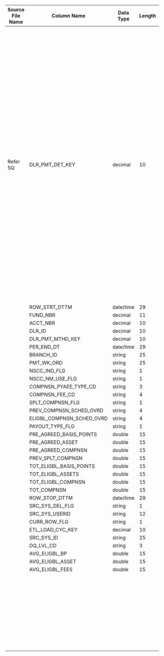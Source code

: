 |	Source File Name	|	Column Name	|	Data Type	|	Length	|	Precision	|	Nullable	|	PK	|	BK	|		|		|		|		|	Target Table Name	|	Column Name	|	Data Type	|	Length	|	Nullable	|	PK	|
|	---	|	---	|	---	|	---	|	---	|	---	|	---	|	---	|	---	|	---	|	---	|	---	|	---	|	---	|	---	|	---	|	---	|	---	|
|	Refer SQ	|	DLR_PMT_DET_KEY	|	decimal	|	10	|		|		|		|		|	"//DAY_KEY<br>:LKP.LKP_DAY_KEY(PER_END_DT)<br>Table Name: HDM.CALENDAR<br>Condition: CAL_DAY = CAL_DAY_IN<br>Return Column:DAY_KEY<br><br>//DLR_KEY<br>:LKP.LKP_DEALER_KEY(TO_CHAR(DLR_ID))<br>Table Name: HDM.DEALER<br>Condition: DLR_ID = DLR_ID_IN<br>Return Column:DLR_KEY<br><br>//FUND_KEY<br>:LKP.LKP_FUND_KEY(FUND_NBR)<br>Table Name: HDM.FUND<br>Condition: FUND_NBR = FUND_NBR_IN<br>Return Column:FUND_KEY<br><br>//DLR_BRANCH_KEY<br>:LKP.LKP_DLR_BRANCH_KEY(<br>TO_CHAR(DLR_ID),<br>TO_CHAR(BRANCH_ID)<br>)<br>Table Name: HDM.DEALER_BRANCH<br>Condition: DLR_ID = DLR_ID_IN AND BRANCH_ID = BRANCH_ID_IN<br>Return Column:DLR_BRANCH_KEY<br><br>//DLR_FEE_TYPE_KEY<br>:LKP.LKP_DEALER_FEE_TYPE_KEY(COMPNSN_FEE_CD)<br>Table Name: HDM.DEALER_FEE_TYPE<br>Condition: DLR_FEE_TYPE_CD = DLR_FEE_TYPE_CD_IN<br>Return Column:DLR_FEE_TYPE_KEY<br><br>//PAYOUT_TYPE_KEY<br>:LKP.LKP_PAYOUT_TYPE_KEY(PAYOUT_TYPE_FLG)<br>Table Name: HDM.DEALER_PAYOUT_TYPE<br>Condition:PAYOUT_TYPE_CD = PAYOUT_TYPE_CD_IN<br>Return Column:PAYOUT_TYPE_KEY<br><br>//ACCT_KEY<br>:LKP.LKP_ACCT_KEY(ACCT_NBR)<br>Table Name: HDM.ACCOUNT<br>Condition:ACCT_NBR = ACCT_NBR_IN<br>Return Column:ACCT_KEY"	|	Table Name: HDM.DEALER_PAYMENT_DETAIL<br><br>Condition: DAY_KEY = DAY_KEY_IN AND DLR_KEY = DLR_KEY_IN AND FUND_KEY = FUND_KEY_IN AND DLR_BRANCH_KEY = DLR_BRANCH_KEY_IN AND ACCT_KEY = ACCT_KEY_IN AND WK_ORD_ID = WK_ORD_ID_IN<br><br>Output Column: DLR_PMT_DET_KEY<br>DAY_KEY<br>DLR_KEY<br>FUND_KEY<br>DLR_BRANCH_KEY<br>DLR_FEE_TYPE_KEY<br>DLR_PMT_MTHD_KEY<br>ACCT_KEY	|	Update Only	|		|	HDM_DEALER_PAYMENT_DETAIL	|	DLR_PMT_DET_KEY	|	"number(p,s)"	|	10	|		|		|
|		|	ROW_STRT_DTTM	|	date/time	|	29	|		|		|		|		|		|	From above Lookup	|		|		|	HDM_DEALER_PAYMENT_DETAIL	|	DAY_KEY	|	"number(p,s)"	|	10	|		|		|
|		|	FUND_NBR	|	decimal	|	11	|		|		|		|		|		|	From above Lookup	|		|		|	HDM_DEALER_PAYMENT_DETAIL	|	DLR_KEY	|	"number(p,s)"	|	10	|		|		|
|		|	ACCT_NBR	|	decimal	|	10	|		|		|		|		|		|	From above Lookup	|		|		|	HDM_DEALER_PAYMENT_DETAIL	|	FUND_KEY	|	"number(p,s)"	|	10	|		|		|
|		|	DLR_ID	|	decimal	|	10	|		|		|		|		|		|	From above Lookup	|		|		|	HDM_DEALER_PAYMENT_DETAIL	|	DLR_BRANCH_KEY	|	"number(p,s)"	|	10	|		|		|
|		|	DLR_PMT_MTHD_KEY	|	decimal	|	10	|		|		|		|		|		|	From above Lookup	|		|		|	HDM_DEALER_PAYMENT_DETAIL	|	DLR_FEE_TYPE_KEY	|	"number(p,s)"	|	10	|		|		|
|		|	PER_END_DT	|	date/time	|	29	|		|		|		|		|		|	From above Lookup	|		|		|	HDM_DEALER_PAYMENT_DETAIL	|	DLR_PMT_MTHD_KEY	|	"number(p,s)"	|	10	|		|		|
|		|	BRANCH_ID	|	string	|	25	|		|		|		|		|		|	From above Lookup	|		|		|	HDM_DEALER_PAYMENT_DETAIL	|	ACCT_KEY	|	"number(p,s)"	|	10	|		|		|
|		|	PMT_WK_ORD	|	string	|	25	|		|		|		|		|		|		|	PMT_WK_ORD	|		|	HDM_DEALER_PAYMENT_DETAIL	|	WK_ORD_ID	|	varchar2	|	25	|		|		|
|		|	NSCC_IND_FLG	|	string	|	1	|		|		|		|		|		|		|		|		|	HDM_DEALER_PAYMENT_DETAIL	|	NSCC_FLG	|	varchar2	|	1	|		|		|
|		|	NSCC_NM_USE_FLG	|	string	|	1	|		|		|		|		|		|		|		|		|	HDM_DEALER_PAYMENT_DETAIL	|	NSCC_NM_USE_FLG	|	varchar2	|	1	|		|		|
|		|	COMPNSN_PYAEE_TYPE_CD	|	string	|	3	|		|		|		|		|		|		|		|		|	HDM_DEALER_PAYMENT_DETAIL	|	PMT_OFST_CD	|	varchar2	|	25	|		|		|
|		|	COMPNSN_FEE_CD	|	string	|	4	|		|		|		|		|		|		|		|		|	HDM_DEALER_PAYMENT_DETAIL	|	PAYEE_TYPE	|	varchar2	|	3	|		|		|
|		|	SPLT_COMPNSN_FLG	|	string	|	1	|		|		|		|		|		|		|		|		|	HDM_DEALER_PAYMENT_DETAIL	|	SPLT_COMPNSN_FLG	|	varchar2	|	1	|		|		|
|		|	PREV_COMPNSN_SCHED_OVRD	|	string	|	4	|		|		|		|		|		|		|		|		|	HDM_DEALER_PAYMENT_DETAIL	|	PREV_COMPNSN_OVRD_TYPE	|	varchar2	|	4	|		|		|
|		|	ELIGBL_COMPNSN_SCHED_OVRD	|	string	|	4	|		|		|		|		|		|		|		|		|	HDM_DEALER_PAYMENT_DETAIL	|	ELIGBL_COMPNSN_OVRD_TYPE	|	varchar2	|	4	|		|		|
|		|	PAYOUT_TYPE_FLG	|	string	|	1	|		|		|		|		|		|		|		|		|	HDM_DEALER_PAYMENT_DETAIL	|	PAYOUT_TYPE_KEY	|	"number(p,s)"	|	10	|		|		|
|		|	PRE_AGREED_BASIS_POINTS	|	double	|	15	|		|		|		|		|		|		|		|		|	HDM_DEALER_PAYMENT_DETAIL	|	PRE_AGREED_SHR_RT	|	number	|	15	|		|		|
|		|	PRE_AGREED_ASSET	|	double	|	15	|		|		|		|		|		|		|		|		|	HDM_DEALER_PAYMENT_DETAIL	|	PRE_AGREED_ASSET	|	number	|	15	|		|		|
|		|	PRE_AGREED_COMPNSN	|	double	|	15	|		|		|		|		|		|		|		|		|	HDM_DEALER_PAYMENT_DETAIL	|	PRE_AGREED_FEE	|	number	|	15	|		|		|
|		|	PREV_SPLT_COMPNSN	|	double	|	15	|		|		|		|		|		|		|		|		|	HDM_DEALER_PAYMENT_DETAIL	|	PREV_SPLT_FEE	|	number	|	15	|		|		|
|		|	TOT_ELIGBL_BASIS_POINTS	|	double	|	15	|		|		|		|		|		|		|		|		|	HDM_DEALER_PAYMENT_DETAIL	|	TOT_ELIGBL_RT	|	number	|	15	|		|		|
|		|	TOT_ELIGBL_ASSETS	|	double	|	15	|		|		|		|		|		|		|		|		|	HDM_DEALER_PAYMENT_DETAIL	|	TOT_ELIGBL_ASSET	|	number	|	15	|		|		|
|		|	TOT_ELIGBL_COMPNSN	|	double	|	15	|		|		|		|		|		|		|		|		|	HDM_DEALER_PAYMENT_DETAIL	|	TOT_ELIGBL_FEE	|	number	|	15	|		|		|
|		|	TOT_COMPNSN	|	double	|	15	|		|		|		|		|		|		|		|		|	HDM_DEALER_PAYMENT_DETAIL	|	TOT_COMPNSN	|	number	|	15	|		|		|
|		|	ROW_STOP_DTTM	|	date/time	|	29	|		|		|		|		|		|		|		|		|	HDM_DEALER_PAYMENT_DETAIL	|	CURR_ROW_FLG	|	varchar2	|	1	|		|		|
|		|	SRC_SYS_DEL_FLG	|	string	|	1	|		|		|		|		|		|		|		|		|	HDM_DEALER_PAYMENT_DETAIL	|	ROW_STRT_DTTM	|	date	|	19	|		|		|
|		|	SRC_SYS_USERID	|	string	|	12	|		|		|		|		|		|		|		|		|	HDM_DEALER_PAYMENT_DETAIL	|	ROW_STOP_DTTM	|	date	|	19	|		|		|
|		|	CURR_ROW_FLG	|	string	|	1	|		|		|		|		|		|		|		|		|	HDM_DEALER_PAYMENT_DETAIL	|	ETL_LOAD_CYC_KEY	|	"number(p,s)"	|	10	|		|		|
|		|	ETL_LOAD_CYC_KEY	|	decimal	|	10	|		|		|		|		|		|		|		|		|	HDM_DEALER_PAYMENT_DETAIL	|	SRC_SYS_ID	|	number	|	15	|		|		|
|		|	SRC_SYS_ID	|	string	|	25	|		|		|		|		|		|		|	AVG_ELIGBL_BP	|		|	HDM_DEALER_PAYMENT_DETAIL	|	AVG_ELIGBL_BP	|	number	|	15	|		|		|
|		|	DQ_LVL_CD	|	string	|	3	|		|		|		|		|		|		|	AVG_ELIGBL_ASSET	|		|	HDM_DEALER_PAYMENT_DETAIL	|	AVG_ELIGBL_ASSET	|	number	|	15	|		|		|
|		|	AVG_ELIGBL_BP	|	double	|	15	|		|		|		|		|		|		|	AVG_ELIGBL_FEES	|		|	HDM_DEALER_PAYMENT_DETAIL	|	AVG_ELIGBL_FEES	|	number	|	15	|		|		|
|		|	AVG_ELIGBL_ASSET	|	double	|	15	|		|		|		|		|		|		|		|		|	HDM_DEALER_PAYMENT_DETAIL	|	PMT_DAY_KEY	|	"number(p,s)"	|	10	|		|		|
|		|	AVG_ELIGBL_FEES	|	double	|	15	|		|		|		|		|		|		|		|		|		|		|		|		|		|		|
|		|		|		|		|		|		|		|		|		|		|		|		|		|		|		|		|		|		|
|		|		|		|		|		|		|		|		|		|		|		|		|		|		|		|		|		|		|
|		|		|		|		|		|		|		|		|		|		|		|		|		|		|		|		|		|		|
|		|		|		|		|		|		|		|		|		|		|		|		|		|		|		|		|		|		|
|		|		|		|		|		|		|		|		|		|		|		|		|		|		|		|		|		|		|
|		|		|		|		|		|		|		|		|		|		|		|		|		|		|		|		|		|		|
|		|		|		|		|		|		|		|		|		|		|		|		|		|		|		|		|		|		|
|		|		|		|		|		|		|		|		|		|		|		|		|		|		|		|		|		|		|
|		|		|		|		|		|		|		|		|		|		|		|		|		|		|		|		|		|		|
|		|		|		|		|		|		|		|		|		|		|		|		|		|		|		|		|		|		|
|		|		|		|		|		|		|		|		|		|		|		|		|		|		|		|		|		|		|
|		|		|		|		|		|		|		|		|		|		|		|		|		|		|		|		|		|		|
|		|		|		|		|		|		|		|		|		|		|		|		|		|		|		|		|		|		|
|		|		|		|		|		|		|		|		|		|		|		|		|		|		|		|		|		|		|
|		|		|		|		|		|		|		|		|		|		|		|		|		|		|		|		|		|		|
|		|		|		|		|		|		|		|		|		|		|		|		|		|		|		|		|		|		|
|		|		|		|		|		|		|		|		|		|		|		|		|		|		|		|		|		|		|
|		|		|		|		|		|		|		|		|		|		|		|		|		|		|		|		|		|		|
|		|		|		|		|		|		|		|		|		|		|		|		|		|		|		|		|		|		|
|		|		|		|		|		|		|		|		|		|		|		|		|		|		|		|		|		|		|
|		|		|		|		|		|		|		|		|		|		|		|		|		|		|		|		|		|		|
|		|		|		|		|		|		|		|		|		|		|		|		|		|		|		|		|		|		|
|		|		|		|		|		|		|		|		|		|		|		|		|		|		|		|		|		|		|
|		|		|		|		|		|		|		|		|		|		|		|		|		|		|		|		|		|		|
|		|		|		|		|		|		|		|		|		|		|		|		|		|		|		|		|		|		|
|		|		|		|		|		|		|		|		|		|		|		|		|		|		|		|		|		|		|
|		|		|		|		|		|		|		|		|		|		|		|		|		|		|		|		|		|		|
|		|		|		|		|		|		|		|		|		|		|		|		|		|		|		|		|		|		|
|		|		|		|		|		|		|		|		|		|		|		|		|		|		|		|		|		|		|
|		|		|		|		|		|		|		|		|		|		|		|		|		|		|		|		|		|		|
|		|		|		|		|		|		|		|		|		|		|		|		|		|		|		|		|		|		|
|		|		|		|		|		|		|		|		|		|		|		|		|		|		|		|		|		|		|
|		|		|		|		|		|		|		|		|		|		|		|		|		|		|		|		|		|		|
|		|		|		|		|		|		|		|		|		|		|		|		|		|		|		|		|		|		|
|		|		|		|		|		|		|		|		|		|		|		|		|		|		|		|		|		|		|
|		|		|		|		|		|		|		|		|		|		|		|		|		|		|		|		|		|		|
|		|		|		|		|		|		|		|		|		|		|		|		|		|		|		|		|		|		|
|		|		|		|		|		|		|		|		|		|		|		|		|		|		|		|		|		|		|
|		|		|		|		|		|		|		|		|		|		|		|		|		|		|		|		|		|		|
|		|		|		|		|		|		|		|		|		|		|		|		|		|		|		|		|		|		|
|		|		|		|		|		|		|		|		|		|		|		|		|		|		|		|		|		|		|
|		|		|		|		|		|		|		|		|		|		|		|		|		|		|		|		|		|		|
